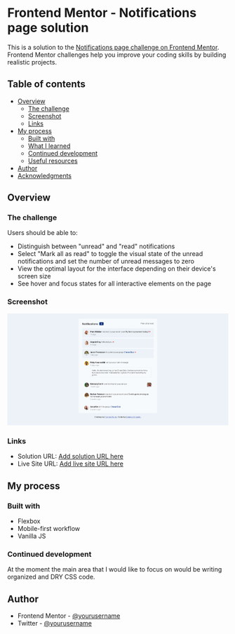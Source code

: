 # Frontend Mentor - Notifications page solution

This is a solution to the [Notifications page challenge on Frontend Mentor](https://www.frontendmentor.io/challenges/notifications-page-DqK5QAmKbC). Frontend Mentor challenges help you improve your coding skills by building realistic projects.

## Table of contents

- [Overview](#overview)
  - [The challenge](#the-challenge)
  - [Screenshot](#screenshot)
  - [Links](#links)
- [My process](#my-process)
  - [Built with](#built-with)
  - [What I learned](#what-i-learned)
  - [Continued development](#continued-development)
  - [Useful resources](#useful-resources)
- [Author](#author)
- [Acknowledgments](#acknowledgments)

## Overview

### The challenge

Users should be able to:

- Distinguish between "unread" and "read" notifications
- Select "Mark all as read" to toggle the visual state of the unread notifications and set the number of unread messages to zero
- View the optimal layout for the interface depending on their device's screen size
- See hover and focus states for all interactive elements on the page

### Screenshot

![](./assets/images/Screenshot%20of%20Frontend%20Mentor%20Notifications%20page.png)

### Links

- Solution URL: [Add solution URL here](https://github.com/Yohannes-GitHub/notifications-page-main)
- Live Site URL: [Add live site URL here](https://notification-page-challenge-by-jon.netlify.app/)

## My process

### Built with

- Flexbox
- Mobile-first workflow
- Vanilla JS

### Continued development

At the moment the main area that I would like to focus on would be writing organized and DRY CSS code.

## Author

- Frontend Mentor - [@yourusername](https://www.frontendmentor.io/profile/Yohannes-GitHub)
- Twitter - [@yourusername](https://x.com/jonsintayehu)
